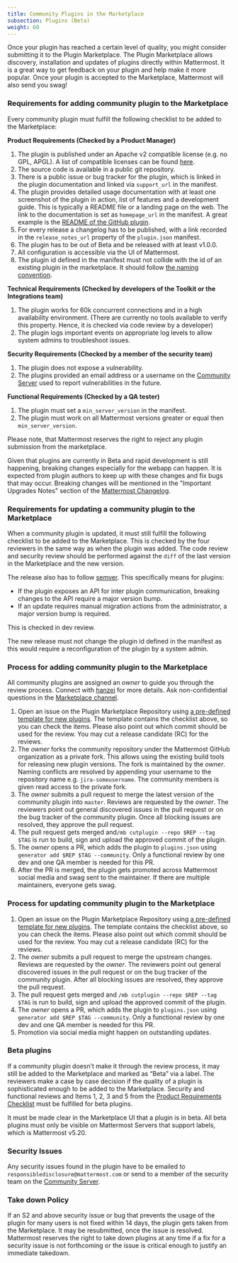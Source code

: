 ```yaml
---
title: Community Plugins in the Marketplace
subsection: Plugins (Beta)
weight: 60
---
```


Once your plugin has reached a certain level of quality, you might consider submitting it to the Plugin Marketplace. The Plugin Marketplace allows discovery, installation and updates of plugins directly within Mattermost. It is a great way to get feedback on your plugin and help make it more popular. Once your plugin is accepted to the Marketplace, Mattermost will also send you swag!

### Requirements for adding community plugin to the Marketplace
Every community plugin must fulfill the following checklist to be added to the Marketplace:

**Product Requirements (Checked by a Product Manager)**

1. The plugin is published under an Apache v2 compatible license (e.g. no GPL, APGL). A list of compatible licenses can be found [here](https://apache.org/legal/resolved.html#category-a).
2. The source code is available in a public git repository.
3. There is a public issue or bug tracker for the plugin, which is linked in the plugin documentation and linked via `support_url` in the manifest.
4. The plugin provides detailed usage documentation with at least one screenshot of the plugin in action, list of features and a development guide. This is typically a README file or a landing page on the web. The link to the documentation is set as `homepage_url` in the manifest. A great example is the [README of the GitHub plugin](https://github.com/mattermost/mattermost-plugin-github/blob/master/README.md).
5. For every release a changelog has to be published, with a link recorded in the `release_notes_url` property of the `plugin.json` manifest.
6. The plugin has to be out of Beta and be released with at least v1.0.0.
7. All configuration is accessible via the UI of Mattermost.
8. The plugin id defined in the manifest must not collide with the id of an existing plugin in the marketplace. It should follow [the naming convention](https://developers.mattermost.com/extend/plugins/manifest-reference/#id).

**Technical Requirements (Checked by developers of the Toolkit or the Integrations team)**

1. The plugin works for 60k concurrent connections and in a high availability environment. (There are currently no tools available to verify this property. Hence, it is checked via code review by a developer)
2. The plugin logs important events on appropriate log levels to allow system admins to troubleshoot issues.

**Security Requirements (Checked by a member of the security team)**

1. The plugin does not expose a vulnerability.
2. The plugins provided an email address or a username on the [Community Server](https://community.mattermost) used to report vulnerabilities in the future.

**Functional Requirements (Checked by a QA tester)**

1. The plugin must set a `min_server_version` in the manifest.
2. The plugin must work on all Mattermost versions greater or equal then `min_server_version`.

Please note, that Mattermost reserves the right to reject any plugin submission from the marketplace.

Given that plugins are currently in Beta and rapid development is still happening, breaking changes especially for the webapp can happen. It is expected from plugin authors to keep up with these changes and fix bugs that may occur. Breaking changes will be mentioned in the "Important Upgrades Notes" section of the [Mattermost Changelog](https://docs.mattermost.com/administration/changelog.html).

### Requirements for updating a community plugin to the Marketplace
When a community plugin is updated, it must still fulfill the following checklist to be added to the Marketplace. This is checked by the four reviewers in the same way as when the plugin was added. The code review and security review should be performed against the `diff` of the last version in the Marketplace and the new version.

The release also has to follow [semver](https://semver.org/). This specifically means for plugins:

* If the plugin exposes an API for inter plugin communication, breaking changes to the API require a major version bump.
* If an update requires manual migration actions from the administrator, a major version bump is required.

This is checked in dev review.

The new release must not change the plugin id defined in the manifest as this would require a reconfiguration of the plugin by a system admin.

### Process for adding community plugin to the Marketplace
All community plugins are assigned an _owner_ to guide you through the review process. Connect with [hanzei](https://github.com/hanzei) for more details. Ask non-confidential questions in the [Marketplace channel](https://community.mattermost.com/core/channels/plugins-marketplace).

1. Open an issue on the Plugin Marketplace Repository using [a pre-defined template for new plugins](https://github.com/mattermost/mattermost-marketplace/issues/new?template=add_plugin.md). The template contains the checklist above, so you can check the items. Please also point out which commit should be used for the review. You may cut a release candidate (RC) for the reviews.
2. The _owner_ forks the community repository under the Mattermost GitHub organization as a private fork. This allows using the existing build tools for releasing new plugin versions. The fork is maintained by the _owner_. Naming conflicts are resolved by appending your username to the repository name e.g. `jira-someusername`. The community members is given read access to the private fork.
3. The _owner_ submits a pull request to merge the latest version of the community plugin into `master`. Reviews are requested by the _owner_. The reviewers point out general discovered issues in the pull request or on the bug tracker of the community plugin. Once all blocking issues are resolved, they approve the pull request.
4. The pull request gets merged and`/mb cutplugin --repo $REP --tag $TAG` is run to build, sign and upload the approved commit of the plugin.
5. The _owner_ opens a PR, which adds the plugin to `plugins.json` using `generator add $REP $TAG --community`. Only a functional review by one dev and one QA member is needed for this PR.
6. After the PR is merged, the plugin gets promoted across Mattermost social media and swag sent to the maintainer. If there are multiple maintainers, everyone gets swag.

### Process for updating community plugin to the Marketplace
1. Open an issue on the Plugin Marketplace Repository using [a pre-defined template for new plugins](https://github.com/mattermost/mattermost-marketplace/issues/new?template=update_plugin.md). The template contains the checklist above, so you can check the items. Please also point out which commit should be used for the review. You may cut a release candidate (RC) for the reviews.
2. The  _owner_ submits a pull request to merge the upstream changes. Reviews are requested by the _owner_. The reviewers point out general discovered issues in the pull request or on the bug tracker of the community plugin. After all blocking issues are resolved, they approve the pull request.
3. The pull request gets merged and `/mb cutplugin --repo $REP --tag $TAG` is run to build, sign and upload the approved commit of the plugin.
4. The _owner_ opens a PR, which adds the plugin to `plugins.json` using `generator add $REP $TAG --community`. Only a functional review by one dev and one QA member is needed for this PR.
5. Promotion via social media might happen on outstanding updates.

### Beta plugins
If a community plugin doesn’t make it through the review process, it may still be added to the Marketplace and marked as “Beta” via a label. The reviewers make a case by case decision if the quality of a plugin is sophisticated enough to be added to the Marketplace. Security and functional reviews and Items 1, 2, 3 and 5 from the [Product Requirements Checklist](#requirements-for-adding-community-plugin-to-the-marketplace) must be fulfilled for beta plugins.

It must be made clear in the Marketplace UI that a plugin is in beta. All beta plugins must only be visible on Mattermost Servers that support labels, which is Mattermost v5.20.

### Security Issues
Any security issues found in the plugin have to be emailed to `responsibledisclosure@mattermost.com` or send to a member of the security team on the [Community Server](https://community.mattermost.com/).

### Take down Policy
If an S2 and above security issue or bug that prevents the usage of the plugin for many users is not fixed within 14 days, the plugin gets taken from the Marketplace. It may be resubmitted, once the issue is resolved. Mattermost reserves the right to take down plugins at any time if a fix for a security issue is not forthcoming or the issue is critical enough to justify an immediate takedown.
